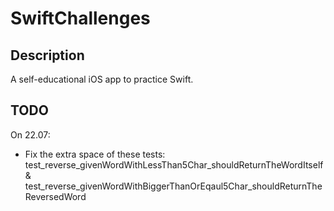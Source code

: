 # SwiftChallenges

## Description
A self-educational iOS app to practice Swift.

## TODO
On 22.07:
- Fix the extra space of these tests: test_reverse_givenWordWithLessThan5Char_shouldReturnTheWordItself & test_reverse_givenWordWithBiggerThanOrEqaul5Char_shouldReturnTheReversedWord

